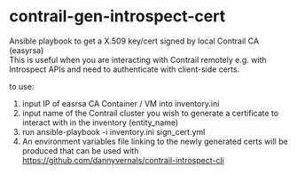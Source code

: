 # contrail-gen-introspect-cert
Ansible playbook to get a X.509 key/cert signed by local Contrail CA (easyrsa)  
This is useful when you are interacting with Contrail remotely e.g. with Introspect APIs and need to authenticate with client-side certs.  

to use:  
1) input IP of easrsa CA Container / VM  into inventory.ini
2) input name of the Contrail cluster you wish to generate a certificate to interact with in the inventory (entity_name)  
3) run ansible-playbook  -i inventory.ini sign_cert.yml  
4) An environment variables file linking to the newly generated certs will be produced that can be used with https://github.com/dannyvernals/contrail-introspect-cli  
